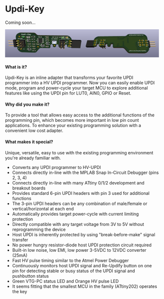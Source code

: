# Updi-Key

Coming soon...

![](UpdiKey.png)

#### What is it?

Updi-Key is an inline adapter that transforms your favorite UPDI programmer into a HV UPDI programmer.  Now you can easily enable UPDI mode, program and power-cycle your target MCU to explore additional features like using the UPDI pin for LUT0, AIN0, GPIO or Reset.

#### Why did you make it?

To provide a tool that allows easy access to the additional functions of the programming pin, which becomes more important in low pin count applications. To enhance your existing programming solution with a convenient low cost adapter.

#### What makes it special?

Unique, versatile, easy to use with the existing programming environment you're already familiar with.

- Converts any UPDI programmer to HV-UPDI
- Connects directly in-line with the MPLAB Snap In-Circuit Debugger (pins 2, 3, 4)
- Connects directly in-line with many ATtiny 0/1/2 development and breakout boards
- Provides standard 6-pin UPDI headers with pin 3 used for additional functions
- The 3-pin UPDI headers can be any combination of male/female or vertical/horizontal at each end
- Automatically provides target power-cycle with current limiting protection
- Directly compatible with any target voltage from 3V to 5V without reprogramming the device
- Host UPDI is inherently protected by using "break-before-make" signal transfer
- No power hungry resistor-diode host UPDI protection circuit required
- Built-in low noise, low EMI, low power 3-5VDC to 12VDC converter (25mA) 
-  Fast HV pulse timing similar to the Atmel Power Debugger
- Continuously monitors host UPDI signal and Re-Updify button on one pin for detecting stable or busy status of the UPDI signal and pushbutton status 
- Green VTG-PC status LED and Orange HV pulse LED
- It seems fitting that the smallest MCU in the family (ATtiny202) operates the key

